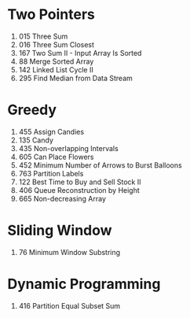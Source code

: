 # Two Pointers
1. 015 Three Sum
2. 016 Three Sum Closest
3. 167	Two Sum II - Input Array Is Sorted
4. 88	Merge Sorted Array
5. 142	Linked List Cycle II
6. 295 Find Median from Data Stream
# Greedy
1. 455 Assign Candies
2. 135 Candy
3. 435	Non-overlapping Intervals
4. 605	Can Place Flowers
5. 452	Minimum Number of Arrows to Burst Balloons
6. 763	Partition Labels
7. 122	Best Time to Buy and Sell Stock II
8. 406	Queue Reconstruction by Height
9. 665	Non-decreasing Array
# Sliding Window
1. 76	Minimum Window Substring
# Dynamic Programming
1. 416 Partition Equal Subset Sum
